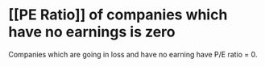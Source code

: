 # [[PE Ratio]] of companies which have no earnings is zero

Companies which are going in loss and have no earning have P/E ratio = 0.

